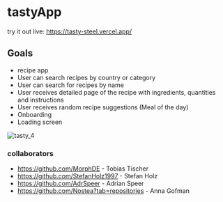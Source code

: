# tastyApp

try it out live: https://tasty-steel.vercel.app/ 

## Goals
- recipe app
- User can search recipes by country or category
- User can search for recipes by name
- User receives detailed page of the recipe with ingredients, quantities and instructions
- User receives random recipe suggestions (Meal of the day)
- Onboarding
- Loading screen

![tasty_4](https://github.com/user-attachments/assets/2707e3f5-8906-4c13-afe9-6e71ca0c3d2d)

### collaborators
- https://github.com/MorphDE - Tobias Tischer
- https://github.com/StefanHolz1997 - Stefan Holz
- https://github.com/AdrSpeer - Adrian Speer
- https://github.com/Nostea?tab=repositories - Anna Gofman


